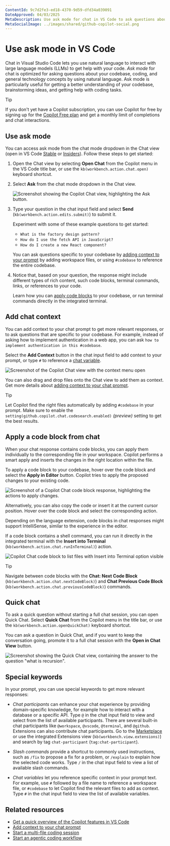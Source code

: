 ```yaml
---
ContentId: 9c7d2fe3-ed18-4370-9d59-dfd34a039091
DateApproved: 04/03/2025
MetaDescription: Use ask mode for chat in VS Code to ask questions about your codebase, coding, and general technology concepts by using natural language.
MetaSocialImage: ../images/shared/github-copilot-social.png
---
```

# Use ask mode in VS Code

Chat in Visual Studio Code lets you use natural language to interact with large language models (LLMs) to get help with your code. _Ask mode_ for chat  is optimized for asking questions about your codebase, coding, and general technology concepts by using natural language. Ask mode is particularly useful for getting a better understanding of your codebase, brainstorming ideas, and getting help with coding tasks.

> [!TIP]
> If you don't yet have a Copilot subscription, you can use Copilot for free by signing up for the [Copilot Free plan](https://github.com/github-copilot/signup) and get a monthly limit of completions and chat interactions.

## Use ask mode

You can access ask mode from the chat mode dropdown in the Chat view (open in VS Code [Stable](vscode://GitHub.Copilot-Chat/chat?mode=ask) or [Insiders](vscode-insiders://GitHub.Copilot-Chat/chat?mode=ask)). Follow these steps to get started:

1. Open the Chat view by selecting **Open Chat** from the Copilot menu in the VS Code title bar, or use the `kb(workbench.action.chat.open)` keyboard shortcut.

1. Select **Ask** from the chat mode dropdown in the Chat view.

    ![Screenshot showing the Copilot Chat view, highlighting the Ask button.](images/copilot-chat/chat-mode-dropdown.png)

1. Type your question in the chat input field and select **Send** (`kb(workbench.action.edits.submit)`) to submit it.

    Experiment with some of these example questions to get started:

    * `What is the factory design pattern?`
    * `How do I use the fetch API in JavaScript?`
    * `How do I create a new React component?`

    You can ask questions specific to your codebase by [adding context to your prompt](#add-chat-context) by adding workspace files, or using `#codebase` to reference the entire codebase.

1. Notice that, based on your question, the response might include different types of rich content, such code blocks, terminal commands, links, or references to your code.

    Learn how you can [apply code blocks](#apply-a-code-block-from-chat) to your codebase, or run terminal commands directly in the integrated terminal.

## Add chat context

You can add context to your chat prompt to get more relevant responses, or to ask questions that are specific to your codebase. For example, instead of asking how to implement authentication in a web app, you can ask `how to implement authentication in this #codebase`.

Select the **Add Context** button in the chat input field to add context to your prompt, or type `#` to reference a [chat variable](#special-keywords).

![Screenshot of the Copilot Chat view with the context menu open](images/copilot-chat/chat-add-context.png)

You can also drag and drop files onto the Chat view to add them as context. Get more details about [adding context to your chat prompt](/docs/copilot/chat/copilot-chat-context.md).

> [!TIP]
> Let Copilot find the right files automatically by adding `#codebase` in your prompt. Make sure to enable the `setting(github.copilot.chat.codesearch.enabled)` _(preview)_ setting to get the best results.

## Apply a code block from chat

When your chat response contains code blocks, you can apply them individually to the corresponding file in your workspace. Copilot performs a smart apply and inserts the changes in the right location within the file.

To apply a code block to your codebase, hover over the code block and select the **Apply in Editor** button. Copilot tries to apply the proposed changes to your existing code.

![Screenshot of a Copilot Chat code block response, highlighting the actions to apply changes.](images/copilot-chat/copilot-chat-view-code-block-actions.png)

Alternatively, you can also copy the code or insert it at the current cursor position. Hover over the code block and select the corresponding action.

Depending on the language extension, code blocks in chat responses might support IntelliSense, similar to the experience in the editor.

If a code block contains a shell command, you can run it directly in the integrated terminal with the **Insert into Terminal** (`kb(workbench.action.chat.runInTerminal)`) action.

![Copilot Chat code block to list files with Insert into Terminal option visible](images/copilot-chat/run-in-terminal.png)

> [!TIP]
> Navigate between code blocks with the **Chat: Next Code Block** (`kb(workbench.action.chat.nextCodeBlock)`) and **Chat Previous Code Block** (`kb(workbench.action.chat.previousCodeBlock)`) commands.

## Quick chat

To ask a quick question without starting a full chat session, you can open Quick Chat. Select **Quick Chat** from the Copilot menu in the title bar, or use the `kb(workbench.action.openQuickChat)` keyboard shortcut.

You can ask a question in Quick Chat, and if you want to keep the conversation going, promote it to a full chat session with the **Open in Chat View** button.

![Screenshot showing the Quick Chat view, containing the answer to the question "what is recursion".](images/copilot-chat/quick-chat-dropdown.png)

## Special keywords

In your prompt, you can use special keywords to get more relevant responses:

* _Chat participants_ can enhance your chat experience by providing domain-specific knowledge, for example how to interact with a database or a specific API. Type `@` in the chat input field to view and select from the list of available participants. There are several built-in chat participants like `@workspace`, `@vscode`, `@terminal`, and `@github`. Extensions can also contribute chat participants. Go to the [Marketplace](https://marketplace.visualstudio.com/search?term=tag%3Achat-participant&target=VSCode&category=All%20categories&sortBy=Relevance) or use the integrated Extensions view (`kb(workbench.view.extensions)`) and search by tag `chat-participant` (`tag:chat-participant`).

* _Slash commands_ provide a shortcut to commonly used instructions, such as `/fix` to propose a fix for a problem, or `/explain` to explain how the selected code works. Type `/` in the chat input field to view a list of available slash commands.

* _Chat variables_ let you reference specific context in your prompt text. For example, use `#` followed by a file name to reference a workspace file, or `#codebase` to let Copilot find the relevant files to add as context. Type `#` in the chat input field to view the list of available variables.

## Related resources

* [Get a quick overview of the Copilot features in VS Code](/docs/copilot/reference/copilot-vscode-features.md)
* [Add context to your chat prompt](/docs/copilot/chat/copilot-chat-context.md)
* [Start a multi-file coding session](/docs/copilot/chat/copilot-edits.md)
* [Start an agentic coding workflow](/docs/copilot/chat/chat-agent-mode.md)

